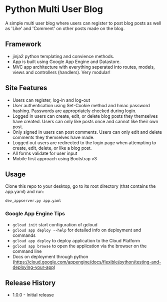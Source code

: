 # Python Multi User Blog

A simple multi user blog where users can register to post blog posts as well as 'Like' and 'Comment' on other posts made on the blog.

## Framework
* jinja2 python templating and convience methods.
* App is built using Google App Engine and Datastore.
* MVC app architecture with everything seperated into routes, models, views and controllers (handlers). Very modular!

## Site Features
* Users can register, log-in and log-out
* User authentication using Set-Cookie method and hmac password hashing. Passwords are appropriately checked during login.
* Logged in users can create, edit, or delete blog posts they themselves have created. Users can only like posts once and cannot like their own post.
* Only signed in users can post comments. Users can only edit and delete comments they themselves have made.
* Logged out users are redirected to the login page when attempting to create, edit, delete, or like a blog post.
* All forms validate for user input
* Mobile first approach using Bootstrap v3

## Usage
Clone this repo to your desktop, go to its root directory (that contains the app.yaml) and run:
```bash
dev_appserver.py app.yaml
```

### Google App Engine Tips
* `gcloud init` start configuration of gcloud
* `gcloud app deploy --help` for detailed info on deployment and commands
* `gcloud app deploy` to deploy application to the Cloud Platform
* `gcloud app browse` to open the application via the browser on the command line
* Docs on deployment through python (https://cloud.google.com/appengine/docs/flexible/python/testing-and-deploying-your-app)

## Release History
* 1.0.0 - Initial release